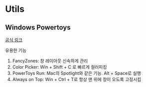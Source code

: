 
# Utils

## Windows Powertoys

[공식 링크](https://docs.microsoft.com/ko-kr/windows/powertoys/)

유용한 기능
1. FancyZones: 창 레이아웃 신속하게 관리
1. Color Picker: Win + Shift + C 로 빠르게 컬러피킹
1. PowerToys Run: Mac의 Spotlight와 같은 기능. Alt + Space로 실행
1. Always on Top: Win + Ctrl + T로 항상 맨 위에 창이 오도록 고정시킴

